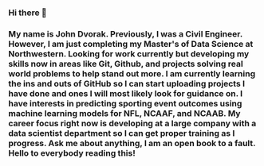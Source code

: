 ### Hi there 👋
### My name is John Dvorak. Previously, I was a Civil Engineer. However, I am just completing my Master's of Data Science at Northwestern. Looking for work currently but developing my skills now in areas like Git, Github, and projects solving real world problems to help stand out more. I am currently learning the ins and outs of GitHub so I can start uploading projects I have done and ones I will most likely look for guidance on. I have interests in predicting sporting event outcomes using machine learning models for NFL, NCAAF, and NCAAB. My career focus right now is developing at a large company with a data scientist department so I can get proper training as I progress. Ask me about anything, I am an open book to a fault. Hello to everybody reading this! 
<!--
**jmdvorak/jmdvorak** is a ✨ _special_ ✨ repository because its `README.md` (this file) appears on your GitHub profile.

Here are some ideas to get you started:

- 🔭 I’m currently working on ...
- 🌱 I’m currently learning ...
- 👯 I’m looking to collaborate on ...
- 🤔 I’m looking for help with ...
- 💬 Ask me about ...
- 📫 How to reach me: ...
- 😄 Pronouns: ...
- ⚡ Fun fact: ...
-->
